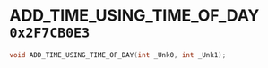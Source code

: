 # ADD_TIME_USING_TIME_OF_DAY `0x2F7CB0E3`

```cpp
void ADD_TIME_USING_TIME_OF_DAY(int _Unk0, int _Unk1);
```